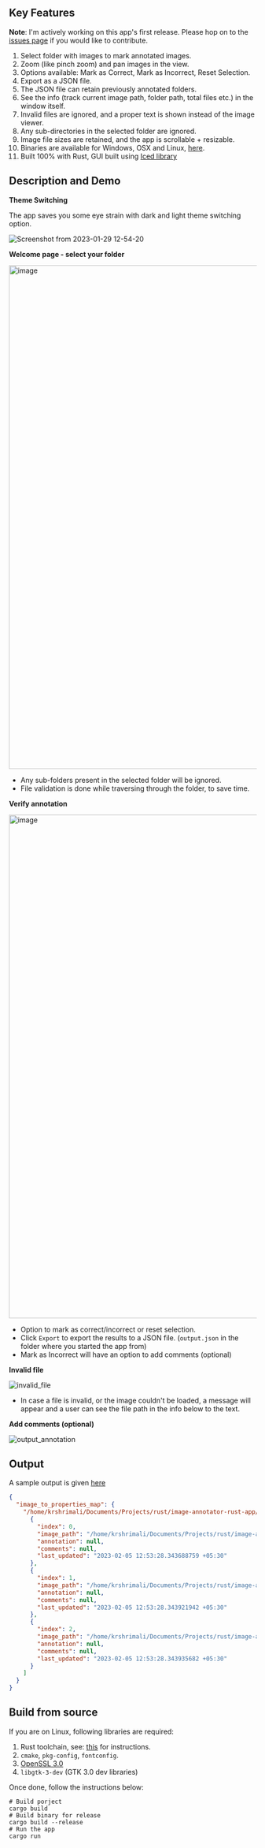 ## Key Features

**Note**: I'm actively working on this app's first release. Please hop on to the [issues page](https://github.com/krshrimali/image-annotator-rust-app/issues) if you would like to contribute.

1. Select folder with images to mark annotated images.
2. Zoom (like pinch zoom) and pan images in the view.
3. Options available: Mark as Correct, Mark as Incorrect, Reset Selection.
4. Export as a JSON file.
5. The JSON file can retain previously annotated folders.
6. See the info (track current image path, folder path, total files etc.) in the window itself.
7. Invalid files are ignored, and a proper text is shown instead of the image viewer.
8. Any sub-directories in the selected folder are ignored.
9. Image file sizes are retained, and the app is scrollable + resizable.
10. Binaries are available for Windows, OSX and Linux, [here](https://github.com/krshrimali/validate-image-annotations-rust/tree/main/binaries).
11. Built 100% with Rust, GUI built using [Iced library](https://github.com/iced-rs/iced/)

## Description and Demo

**Theme Switching**

The app saves you some eye strain with dark and light theme switching option.

![Screenshot from 2023-01-29 12-54-20](https://user-images.githubusercontent.com/19997320/215311668-bc935e22-fcc6-4882-bf7e-21d48b6173d0.png)

**Welcome page - select your folder**

<img width="1022" alt="image" src="https://user-images.githubusercontent.com/19997320/212478003-65eeba74-f894-4609-8fcc-b95ec88b8db7.png">

- Any sub-folders present in the selected folder will be ignored.
- File validation is done while traversing through the folder, to save time.

**Verify annotation**

<img width="1022" alt="image" src="https://user-images.githubusercontent.com/19997320/212478037-3126f00d-571f-4b6e-ba23-bac27f7f27c0.png">

- Option to mark as correct/incorrect or reset selection.
- Click `Export` to export the results to a JSON file. (`output.json` in the folder where you started the app from)
- Mark as Incorrect will have an option to add comments (optional)

**Invalid file**

![invalid_file](https://user-images.githubusercontent.com/19997320/215312196-bdc46516-2dd8-4fb2-8b00-416e9fbd47ed.png)

- In case a file is invalid, or the image couldn't be loaded, a message will appear and a user can see the file path in the info below to the text.

**Add comments (optional)**

![output_annotation](https://user-images.githubusercontent.com/19997320/215312198-0a089cc0-1a18-4727-b433-a9ad0a9b91c3.jpeg)

## Output

A sample output is given [here](https://github.com/krshrimali/image-annotator-rust-app/blob/main/output.json)

```json
{
  "image_to_properties_map": {
    "/home/krshrimali/Documents/Projects/rust/image-annotator-rust-app/sample_folder": [
      {
        "index": 0,
        "image_path": "/home/krshrimali/Documents/Projects/rust/image-annotator-rust-app/sample_folder/invalid_file.txt",
        "annotation": null,
        "comments": null,
        "last_updated": "2023-02-05 12:53:28.343688759 +05:30"
      },
      {
        "index": 1,
        "image_path": "/home/krshrimali/Documents/Projects/rust/image-annotator-rust-app/sample_folder/sample.webp",
        "annotation": null,
        "comments": null,
        "last_updated": "2023-02-05 12:53:28.343921942 +05:30"
      },
      {
        "index": 2,
        "image_path": "/home/krshrimali/Documents/Projects/rust/image-annotator-rust-app/sample_folder/nature-3082832__480.jpg",
        "annotation": null,
        "comments": null,
        "last_updated": "2023-02-05 12:53:28.343935682 +05:30"
      }
    ]
  }
}
```

## Build from source

If you are on Linux, following libraries are required:

1. Rust toolchain, see: [this](https://doc.rust-lang.org/cargo/getting-started/installation.html) for instructions.
2. `cmake`, `pkg-config`, `fontconfig`.
3. [OpenSSL 3.0](https://openssl.org/)
4. `libgtk-3-dev` (GTK 3.0 dev libraries)

Once done, follow the instructions below:

```shell
# Build porject
cargo build
# Build binary for release
cargo build --release
# Run the app
cargo run
```
